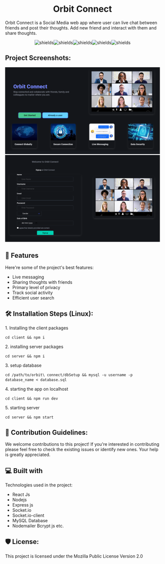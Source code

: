 <h1 align="center" id="title">Orbit Connect</h1>

<p id="description">Orbit Connect is a Social Media web app where user can live chat between friends and post their thoughts. Add new friend and interact with them and share thoughts.</p>

<p align="center"><img src="https://img.shields.io/badge/react-%2320232a.svg?style=for-the-badge&amp;logo=react&amp;logoColor=%2361DAFB" alt="shields"><img src="https://img.shields.io/badge/node.js-6DA55F?style=for-the-badge&amp;logo=node.js&amp;logoColor=white" alt="shields"><img src="https://img.shields.io/badge/express.js-%23404d59.svg?style=for-the-badge&amp;logo=express&amp;logoColor=%2361DAFB" alt="shields"><img src="https://img.shields.io/badge/Socket.io-black?style=for-the-badge&amp;logo=socket.io&amp;badgeColor=010101" alt="shields"><img src="https://img.shields.io/badge/mysql-4479A1.svg?style=for-the-badge&amp;logo=mysql&amp;logoColor=white" alt="shields"></p>

<h2>Project Screenshots:</h2>

<img src="./demo/demo1.png" alt="project-screenshot" >

<img src="./demo/demo2.png" alt="project-screenshot" >

  
  
<h2>🧐 Features</h2>

Here're some of the project's best features:

*   Live messaging
*   Sharing thoughts with friends
*   Primary level of privacy
*   Track social activity
*   Efficient user search

<h2>🛠️ Installation Steps (Linux):</h2>

<p>1. Installing the client packages</p>

```
cd client && npm i
```

<p>2. installing server packages</p>

```
cd server && npm i
```

<p>3. setup database</p>

```
cd /path/to/orbit\ connect/dbSetup && mysql -u username -p database_name < database.sql
```

<p>4. starting the app on localhost</p>

```
cd client && npm run dev
```

<p>5. starting server</p>

```
cd server && npm start
```

<h2>🍰 Contribution Guidelines:</h2>

We welcome contributions to this project! If you're interested in contributing please feel free to check the existing issues or identify new ones. Your help is greatly appreciated.

  
  
<h2>💻 Built with</h2>

Technologies used in the project:

*   React Js
*   Nodejs
*   Express js
*   Socket.io
*   Socket.io-client
*   MySQL Database
*   Nodemailer Bcrypt js etc.

<h2>🛡️ License:</h2>

This project is licensed under the Mozilla Public License Version 2.0
